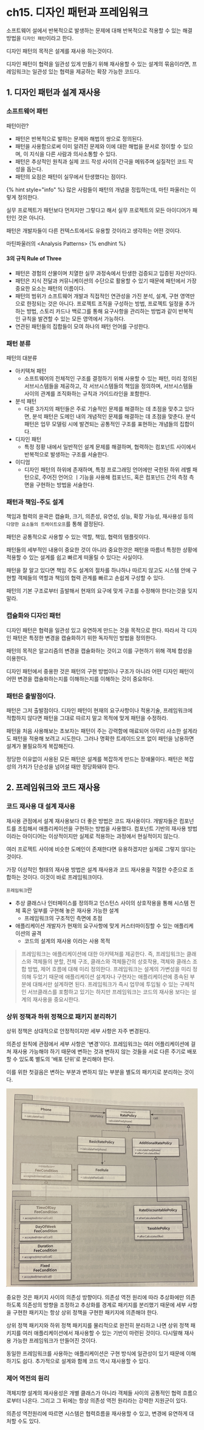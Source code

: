 # ch15. 디자인 패턴과 프레임워크

소프트웨어 설에서 반복적으로 발생하는 문제에 대해 반복적으로 적용할 수 있는 해결 방법을 `디자인 패턴`이라고 한다.

디자인 패턴의 목적은 설계를 재사용 하는것이다.

디자인 패턴이 협력을 일관성 있게 만들기 위해 재사용할 수 있는 설계의 묶음이라면, 프레임워크는 일관성 있는 협력을 제공하는 확장 가능한 코드다.

## 1. 디자인 패턴과 설계 재사용

### 소프트웨어 패턴

패턴이란?

* 패턴은 반복적으로 발하는 문제와 해법의 쌍으로 정의된다.
* 패턴을 사용함으로써 이미 알려진 문제와 이에 대한 해법을 문서로 정이할 수 있으며, 이 지식을 다른 사람과 의사소통할 수 있다.
* 패턴은 추상적인 원칙과 실제 코드 작성 사이의 간극을 메워주며 실질적인 코드 작성을 돕는다.
* 패턴의 요점은 패턴이 실무에서 탄생했다는 점이다.

{% hint style="info" %}
많은 사람들이 패턴의 개념을 정립하는데, 마틴 파울러는 이렇게 정의한다.

실무 프로젝트가 패턴보다 먼저지만 그렇다고 해서 실무 프로젝트의 모든 아이디어가 패턴인 것은 아니다.

패턴은 개발자들이 다른 컨텍스트에서도 유용할 것이라고 생각하는 어떤 것이다.

마틴파울러의 &lt;Analysis Patterns&gt;
{% endhint %}

#### 3의 규칙  Rule of Three

* 패턴은 경험의 산물이며 치열한 실무 과정속에서 탄생한 검증되고 입증된 자산이다.
* 패턴은 지식 전달과 커뮤니케이션의 수단으로 활용할 수 있기 때문에 패턴에서 가장 중요한 요소는 패턴의 이름이다.
* 패턴의 범위가 소프트웨어 개발과 직접적인 연관성을 가진 분석, 설계, 구현 영역만으로 한정되는 것은 아니다. 프로젝트 조직을 구성하는 방법, 프로젝트 일정을 추가하는 방법, 스토리 카드나 백로그를 통해 요구사항을 관리하는 방법과 같이 반복적인 규칙을 발견할 수 있는 모든 영역에서 가능하다.
* 연관된 패턴들의 집합들이 모여 하나의 패턴 언어를 구성한다.

### 패턴 분류

패턴의 대분류

* 아키텍쳐 패턴
  * 소프트웨어의 전체적인 구조를 결정하기 위해 사용할 수 있는 패턴, 미리 정의된 서브시스템들을 제공하고, 각 서브시스템들의 책임을 정의하며, 서브시스템들 사이의 관계를 조직화하는 규칙과 가이드라인을 포함한다.
* 분석 패턴
  * 다른 3가지의 패턴들은 주로 기술적인 문제를 해결하는 데 초점을 맞추고 있다면, 분석 패턴은 도메인 내의 개념적인 문제를 해결하는 데 초점을 맞춘다. 분석패턴은 업무 모델링 시에 발견되는 공통적인 구조를 표현하는 개념들의 집합이다.
* 디자인 패턴
  * 특정 정황 내에서 일반적인 설계 문제를 해결하며, 협력하는 컴포넌트 사이에서 반복적으로 발생하는 구조를 서술한다.
* 이디엄
  * 디자인 패턴의 하위에 존재하며, 특정 프로그래밍 언어에만 국한된 하위 레벨 패턴으로, 주어진 언어으 ㅣ기능을 사용해 컴포넌드, 혹은 컴포넌드 간의 측정 측면을 구현하는 방법을 서술한다.

### 패턴과 책임-주도 설계

책임과 협력의 윤곽은 캡슐화, 크기, 의존성, 유연성, 성능, 확장 가능성, 재사용성 등의 `다양한 요소들의 트레이트오프`를 통해 결정된다.

패턴은 공통적으로 사용할 수 있는 역할, 책임, 협력의 탬플릿이다.

패턴들의 세부적인 내용이 중요한 것이 아니라 중요한것은 패턴을 따름녀 특정한 상황에 적용할 수 있는 설계를 쉽고 빠르게 떠올릴 수 있다는 사실이다.

패턴을 잘 알고 있다면 책임 주도 설계의 절차를 하나하나 따르지 않고도 시스템 안에 구현할 객체들의 역할과 책임의 협력 관계를 빠르고 손쉽게 구성할 수 있다.

패턴의 기본 구조로부터 출발해서 현재의 요구에 맞게 구조를 수정해야 한다는것을 잊지말라.

### 캡슐화와 디자인 패턴

디자인 패턴은 협력을 일관성 있고 유연하게 만드는 것을 목적으로 한다. 따라서 각 디자인 패턴은 특정한 변경을 캡슐화하기 위한 독자적인 방법을 정의한다.

패턴의 목적은 알고리즘의 변경을 캡슐화하는 것이고 이를 구현하기 위해 객체 합성을 이용한다.

디자인 패턴에서 중용한 것은 패턴의 구현 방법이나 구조가 아니라 어떤 디자인 패턴이 어떤 변경을 캡슐화하는지를 이해하는지를 이해하는 것이 중요하다.

### 패턴은 출발점이다.

패턴은 그저 출발점이다. 디자인 패턴이 현재의 요구사항이나 적용기술, 프레임워크에 적합하지 않다면 패턴을 그대로 따르지 말고 목적에 맞게 패턴을 수정하라.

패턴을 처음 사용해보는 초보자는 패턴이 주는 강력함에 매료되어 아무리 사소한 설게라도 패턴을 적용해 보려고 시도한다. 그러나 명확한 트레이드오프 없이 패턴을 남용하면 설계가 불필요하게 복잡해진다.

정당한 이유없이 사용된 모든 패턴은 설계를 복잡하게 만드는 장애물이다. 패턴은 복잡성의 가치가 단순성을 넘어설 때만 정당화돼야 한다.

## 2. 프레임워크와 코드 재사용

### 코드 재사용 대 설계 재사용

재사용 관점에서 설계 재사용보다 더 좋은 방법은 코드 재사용이다. 개발자들은 컴포넌트를 조립해서 애플리케이션을 구현하는 방법을 사용했다. 컴포넌트 기반의 재사용 방법이라는 아이디어는 이상적이지만 실제로 적용하는 과정에서 현실적이지 않는다.

여러 프로젝트 사이에 비슷한 도메인이 존재한다면 유용하겠지만 실제로 그렇지 않다는 것이다.

가장 이상적인 형태의 재사용 방법은 설계 재사용과 코드 재사용을 적절한 수준으로 조합하는 것이다. 이것이 바로 프레임워크이다.

`프레임워크`란

* 추상 클래스나 인터페이스를 정의하고 인스턴스 사이의 상호작용을 통해 시스템 전체 혹은 일부를 구현해 놓은 재사용 가능한 설계
  * 프레임워크의 구조적인 측면에 초점
* 애플리케이션 개발자가 현재의 요구사항에 맞게 커스터마이징할 수 있는 애플리케이션의 골격
  * 코드의 설계의 재사용 이라는 사용 목적



> 프레임워크는 애플리케이션에 대한 아키텍쳐를 제공한다. 즉, 프레임워크는 클래스와 객체들의 분할, 전체 구조, 클래스와 객체들간의 상호작용, 객체와 클래스 조합 방법, 제어 흐름에 대해 미리 정의한다. 프레임워크는 설계의 가변성을 미리 정의해 두었기 때문에 애플리케이션 설계자나 구현자는 애플리케이션에 종속된 부분에 대해서만 설계하면 된다. 프레임워크가 즉시 업무에 투입될 수 있는 구체적인 서브클래스를 포함하고 있기는 하지만 프레임워크는 코드의 재사용 보다는 설계의 재사용을 중요시한다.

### 상위 정책과 하위 정책으로 패키지 분리하기

상위 정책은 상대적으로 안정적이지만 세부 사항은 자주 변경된다.

의존성 원칙에 관점에서 세부 사항은 '변경'이다. 프레임워크는 여러 어플리케이션에 걸쳐 재사용 가능해야 하기 때문에 변하는 것과 변하지 않는 것들을 서로 다른 주기로 배포할 수 있도록 별도의 '배포 단위'로 분리해야 한다.

이를 위한 첫걸음은 변하는 부분과 변하지 않는 부분을 별도의 패키지로 분리하는 것이다.

![&#xC0C1;&#xC704; &#xC815;&#xCC45;&#xACFC; &#xD558;&#xC704; &#xC815;&#xCC45;&#xC744; &#xBCC4;&#xB3C4;&#xC758; &#xD328;&#xD0A4;&#xC9C0;&#xB85C; &#xBD84;&#xB9AC;](../../.gitbook/assets/image%20%2834%29.png)

중요한 것은 패키지 사이의 의존성 방향이다. 의존성 역전 원리에 따라 추상화에만 의존하도록 의존성의 방향을 조정하고 추상화를 경계로 패키지를 분리했기 때문에 세부 사항을 구현한 패키지는 항상 상위 정책을 구현한 패키지에 의존해야 한다.

상위 정책 패키지와 하위 정책 패키지를 물리적으로 완전히 분리하고 나면 상위 정책 패키지를 여러 애플리케이션에서 재사용할 수 있는 기반이 마련된 것이다. 다시말해 재사용 가능한 프레임워크가 만들어진 것이다.

동일한 프레임워크를 사용하는 애플리케이션은 구현 방식에 일관성이 있기 때문에 이해하기도 쉽다. 추가적으로 설계와 함께 코드 역시 재사용할 수 있다.

### 제어 역전의 원리

객체지향 설계의 재사용성은 개별 클래스가 아니라 객체들 사이의 공통적인 협력 흐름으로부터 나온다. 그리고 그 뒤에는 항상 의존성 역전 원리라는 강력한 지원군이 있다.

의존성 역전원리에 따르면 시스템은 협력흐름을 재사용할 수 있고, 변경에 유연하게 대처할 수도 있다.

